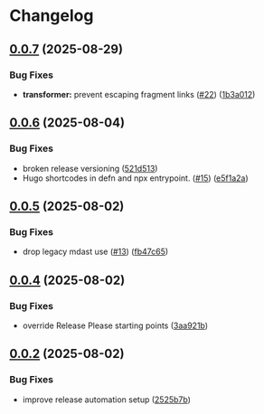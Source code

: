 # Changelog

## [0.0.7](https://github.com/matttproud/mdreflink/compare/mdreflink-v0.0.6...mdreflink-v0.0.7) (2025-08-29)


### Bug Fixes

* **transformer:** prevent escaping fragment links ([#22](https://github.com/matttproud/mdreflink/issues/22)) ([1b3a012](https://github.com/matttproud/mdreflink/commit/1b3a01203cb4e3dc7a9c501ead95b34488e8b0fa))

## [0.0.6](https://github.com/matttproud/mdreflink/compare/mdreflink-v0.0.5...mdreflink-v0.0.6) (2025-08-04)


### Bug Fixes

* broken release versioning ([521d513](https://github.com/matttproud/mdreflink/commit/521d513308a53524c63e5307a14599de3064340a))
* Hugo shortcodes in defn and npx entrypoint. ([#15](https://github.com/matttproud/mdreflink/issues/15)) ([e5f1a2a](https://github.com/matttproud/mdreflink/commit/e5f1a2a0e4e80f82df4175565bc9175cb4a1e23c))

## [0.0.5](https://github.com/matttproud/mdreflink/compare/mdreflink-v0.0.4...mdreflink-v0.0.5) (2025-08-02)


### Bug Fixes

* drop legacy mdast use ([#13](https://github.com/matttproud/mdreflink/issues/13)) ([fb47c65](https://github.com/matttproud/mdreflink/commit/fb47c653311f422bc83c128229eef295db66eaa2))

## [0.0.4](https://github.com/matttproud/mdreflink/compare/mdreflink-v0.0.3...mdreflink-v0.0.4) (2025-08-02)


### Bug Fixes

* override Release Please starting points ([3aa921b](https://github.com/matttproud/mdreflink/commit/3aa921b75c69db459d48b3760f4054b020489b80))

## [0.0.2](https://github.com/matttproud/mdreflink/compare/v0.0.1...v0.0.2) (2025-08-02)


### Bug Fixes

* improve release automation setup ([2525b7b](https://github.com/matttproud/mdreflink/commit/2525b7b4a05642ac87d558027f9699368fe7c879))
